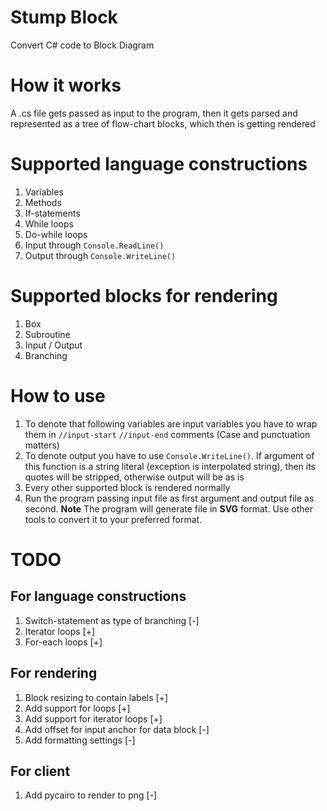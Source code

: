 # Stump Block
Convert C# code to Block Diagram

# How it works
A .cs file gets passed as input to the program, then it gets parsed and represented as a tree of flow-chart blocks, which then is getting rendered

# Supported language constructions
1. Variables
2. Methods
3. If-statements
4. While loops
5. Do-while loops
6. Input through `Console.ReadLine()`
7. Output through `Console.WriteLine()`

# Supported blocks for rendering
1. Box
2. Subroutine
3. Input / Output
4. Branching

# How to use
1. To denote that following variables are input variables you have to wrap them in `//input-start` `//input-end` comments (Case and punctuation matters)
2. To denote output you have to use `Console.WriteLine()`. If argument of this function is a string literal (exception is interpolated string), then its quotes will be stripped, otherwise output will be as is
3. Every other supported block is rendered normally
4. Run the program passing input file as first argument and output file as second.
**Note** The program will generate file in **SVG** format. Use other tools to convert it to your preferred format.



# TODO
## For language constructions
1. Switch-statement as type of branching [-]
2. Iterator loops [+]
3. For-each loops [+]

## For rendering
1. Block resizing to contain labels [+]
2. Add support for loops [+]
3. Add support for iterator loops [+]
4. Add offset for input anchor for data block [-]
5. Add formatting settings [-]

## For client
1. Add pycairo to render to png [-]
